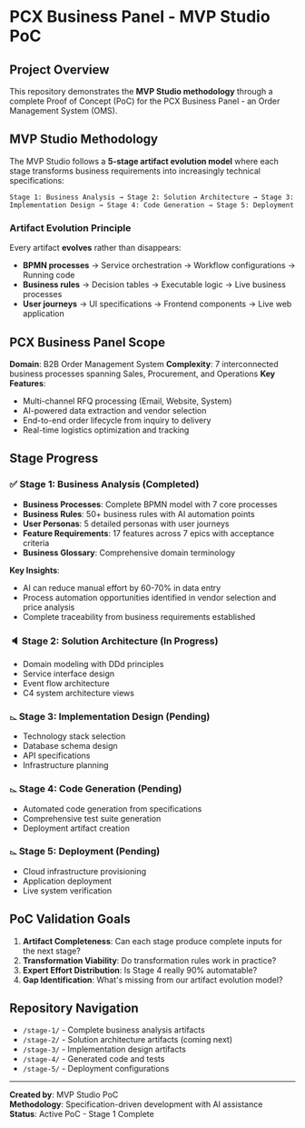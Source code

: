 # PCX Business Panel - MVP Studio PoC

## Project Overview
This repository demonstrates the **MVP Studio methodology** through a complete Proof of Concept (PoC) for the PCX Business Panel - an Order Management System (OMS).

## MVP Studio Methodology
The MVP Studio follows a **5-stage artifact evolution model** where each stage transforms business requirements into increasingly technical specifications:

```
Stage 1: Business Analysis → Stage 2: Solution Architecture → Stage 3: Implementation Design → Stage 4: Code Generation → Stage 5: Deployment
```

### Artifact Evolution Principle
Every artifact **evolves** rather than disappears:
- **BPMN processes** → Service orchestration → Workflow configurations → Running code
- **Business rules** → Decision tables → Executable logic → Live business processes
- **User journeys** → UI specifications → Frontend components → Live web application

## PCX Business Panel Scope
**Domain**: B2B Order Management System
**Complexity**: 7 interconnected business processes spanning Sales, Procurement, and Operations
**Key Features**: 
- Multi-channel RFQ processing (Email, Website, System)
- AI-powered data extraction and vendor selection
- End-to-end order lifecycle from inquiry to delivery
- Real-time logistics optimization and tracking

## Stage Progress

### ✅ Stage 1: Business Analysis (Completed)
- **Business Processes**: Complete BPMN model with 7 core processes
- **Business Rules**: 50+ business rules with AI automation points
- **User Personas**: 5 detailed personas with user journeys
- **Feature Requirements**: 17 features across 7 epics with acceptance criteria
- **Business Glossary**: Comprehensive domain terminology

**Key Insights**: 
- AI can reduce manual effort by 60-70% in data entry
- Process automation opportunities identified in vendor selection and price analysis
- Complete traceability from business requirements established

### 🔈 Stage 2: Solution Architecture (In Progress)
- Domain modeling with DDd principles
- Service interface design
- Event flow architecture
- C4 system architecture views

### ⌳ Stage 3: Implementation Design (Pending)
- Technology stack selection
- Database schema design
- API specifications
- Infrastructure planning

### ⌳ Stage 4: Code Generation (Pending)
- Automated code generation from specifications
- Comprehensive test suite generation
- Deployment artifact creation

### ⌳ Stage 5: Deployment (Pending)
- Cloud infrastructure provisioning
- Application deployment
- Live system verification

## PoC Validation Goals
1. **Artifact Completeness**: Can each stage produce complete inputs for the next stage?
2. **Transformation Viability**: Do transformation rules work in practice?
3. **Expert Effort Distribution**: Is Stage 4 really 90% automatable?
4. **Gap Identification**: What's missing from our artifact evolution model?

## Repository Navigation
- `/stage-1/` - Complete business analysis artifacts
- `/stage-2/` - Solution architecture artifacts (coming next)
- `/stage-3/` - Implementation design artifacts
- `/stage-4/` - Generated code and tests
- `/stage-5/` - Deployment configurations

---
**Created by**: MVP Studio PoC  
**Methodology**: Specification-driven development with AI assistance  
**Status**: Active PoC - Stage 1 Complete